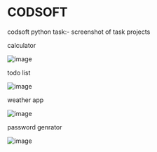 # CODSOFT
codsoft python task:- screenshot of task projects

calculator


![image](https://github.com/Pawamsagar/CODSOFT/assets/103252804/ead3b3be-0a85-472f-9216-765f92f16e17)



todo list


![image](https://github.com/Pawamsagar/CODSOFT/assets/103252804/781d30ea-cca6-411b-b30f-bdd83b4734a3)




weather app



![image](https://github.com/Pawamsagar/CODSOFT/assets/103252804/49486ce8-a871-430a-9129-433ebd51e74d)




password genrator



![image](https://github.com/Pawamsagar/CODSOFT/assets/103252804/32ef6c9c-77a3-442a-865c-4f36bf63bc33)
